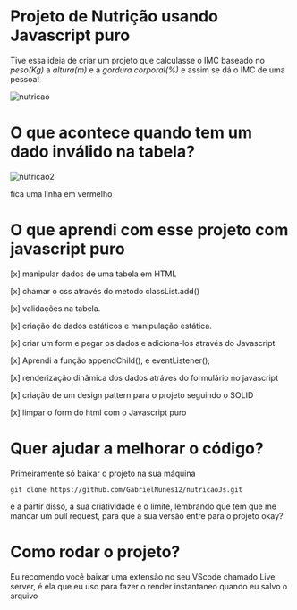 # Projeto de Nutrição usando Javascript puro

Tive essa ideia de criar um projeto que calculasse o IMC baseado no _peso(Kg)_ a _altura(m)_ e a _gordura corporal(%)_ e assim
se dá o IMC de uma pessoa!

![nutricao](https://user-images.githubusercontent.com/48297244/88466934-c8af1880-cea7-11ea-86b1-324fb062466a.png)

# O que acontece quando tem um dado inválido na tabela?

![nutricao2](https://user-images.githubusercontent.com/48297244/88467207-f184dd00-ceaa-11ea-9a9d-e58f93b5bb91.png)

fica uma linha em vermelho

# O que aprendi com esse projeto com javascript puro

[x] manipular dados de uma tabela em HTML

[x] chamar o css através do metodo classList.add()

[x] validações na tabela.

[x] criação de dados estáticos e manipulação estática.

[x] criar um form e pegar os dados e adiciona-los através do Javascript

[x] Aprendi a função appendChild(), e eventListener();

[x] renderização dinâmica dos dados atráves do formulário no javascript

[x] criação de um design pattern para o projeto seguindo o SOLID

[x] limpar o form do html com o Javascript puro


# Quer ajudar a melhorar o código?

Primeiramente só baixar o projeto na sua máquina

```
git clone https://github.com/GabrielNunes12/nutricaoJs.git

```

e a partir disso, a sua criatividade é o limite, lembrando que tem que me mandar um pull request, para que a sua
versão entre para o projeto okay?

# Como rodar o projeto?
Eu recomendo você baixar uma extensão no seu VScode chamado Live server, é ela que eu uso para fazer o render instantaneo quando eu salvo o arquivo


